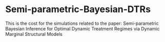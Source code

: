 # Semi-parametric-Bayesian-DTRs
This is the cost for the simulations related to the paper: Semi-parametric Bayesian Inference for Optimal Dynamic Treatment Regimes via Dynamic Marginal Structural Models
